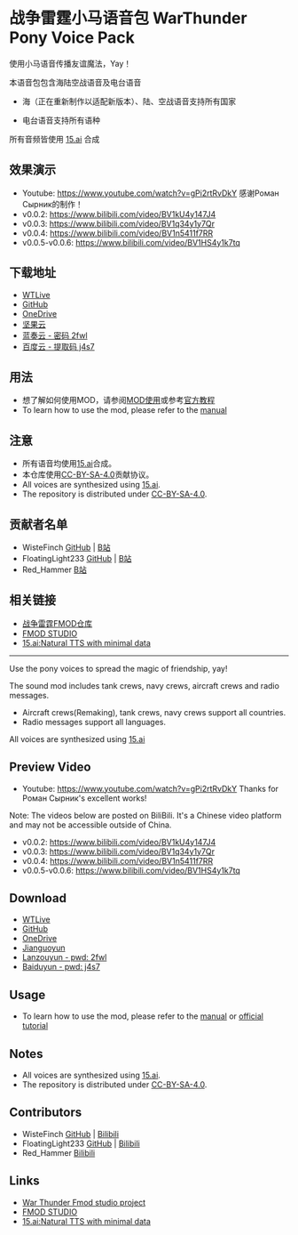 # 战争雷霆小马语音包 WarThunder Pony Voice Pack

使用小马语音传播友谊魔法，Yay！

本语音包包含海陆空战语音及电台语音

- 海（正在重新制作以适配新版本）、陆、空战语音支持所有国家

- 电台语音支持所有语种

所有音频皆使用 [15.ai](https://15.ai/) 合成

## 效果演示

- Youtube: <https://www.youtube.com/watch?v=gPi2rtRvDkY> 感谢Роман Сырник的制作！
- v0.0.2: <https://www.bilibili.com/video/BV1kU4y147J4>
- v0.0.3: <https://www.bilibili.com/video/BV1q34y1y7Qr>
- v0.0.4: <https://www.bilibili.com/video/BV1n5411f7RR>
- v0.0.5-v0.0.6: <https://www.bilibili.com/video/BV1HS4y1k7tq>

## 下载地址

- [WTLive](https://live.warthunder.com/post/1048707/en/)
- [GitHub](https://github.com/WisteFinch/WarThunder-Pony-Voices/releases/)
- [OneDrive](https://1drv.ms/u/s!Agt6R1CtJPwBqlSIQYT531S4SZwI?e=JE9Yua)
- [坚果云](https://www.jianguoyun.com/p/DbhuCSAQgpqfChj_hasE)
- [蓝奏云 - 密码 2fwl](https://wwb.lanzouw.com/b030pbxyh)
- [百度云 - 提取码 j4s7](https://pan.baidu.com/s/1MQzR1mUHk3gQmNoxbzpjqw?pwd=j4s7)

## 用法

- 想了解如何使用MOD，请参阅[MOD使用](https://github.com/WisteFinch/WarThunder-Pony-Voices/blob/main/usage.md#MOD使用 "MOD使用")或参考[官方教程](https://wiki.warthunder.com/Sound_modifications)
- To learn how to use the mod, please refer to the [manual](https://github.com/WisteFinch/WarThunder-Pony-Voices/blob/main/usage.md#MOD使用 "MOD使用")

## 注意

- 所有语音均使用[15.ai](https://15.ai/about "15.ai")合成。
- 本仓库使用[CC-BY-SA-4.0](https://spdx.org/licenses/CC-BY-SA-4.0.html "CC-BY-SA-4.0")贡献协议。
- All voices are synthesized using [15.ai](https://15.ai/about "15.ai").
- The repository is distributed under [CC-BY-SA-4.0](https://spdx.org/licenses/CC-BY-SA-4.0.html "CC-BY-SA-4.0").

## 贡献者名单

- WisteFinch [GitHub](https://github.com/WisteFinch) | [B站](https://space.bilibili.com/176961325)
- FloatingLight233 [GitHub](https://github.com/FloatingLight233) | [B站](https://space.bilibili.com/155398286)
- Red_Hammer [B站](https://space.bilibili.com/390651385)

## 相关链接

- [战争雷霆FMOD仓库](https://github.com/GaijinEntertainment/fmod_studio_warthunder_for_modders "fmod_studio_warthunder_for_modders")
- [FMOD STUDIO](https://www.fmod.com/ "FMOD STUDIO")
- [15.ai:Natural TTS with minimal data](https://15.ai/about "15.ai:Natural TTS with minimal data")

---

Use the pony voices to spread the magic of friendship, yay!

The sound mod includes tank crews, navy crews, aircraft crews and radio messages.

- Aircraft crews(Remaking), tank crews, navy crews support all countries.
- Radio messages support all languages.

All voices are synthesized using [15.ai](https://15.ai/)

## Preview Video

- Youtube: <https://www.youtube.com/watch?v=gPi2rtRvDkY> Thanks for Роман Сырник's excellent works!

Note: The videos below are posted on BiliBili. It's a Chinese video platform and may not be accessible outside of China.

- v0.0.2: <https://www.bilibili.com/video/BV1kU4y147J4>
- v0.0.3: <https://www.bilibili.com/video/BV1q34y1y7Qr>
- v0.0.4: <https://www.bilibili.com/video/BV1n5411f7RR>
- v0.0.5-v0.0.6: <https://www.bilibili.com/video/BV1HS4y1k7tq>

## Download

- [WTLive](https://live.warthunder.com/post/1048707/en/)
- [GitHub](https://github.com/WisteFinch/WarThunder-Pony-Voices/releases/)
- [OneDrive](https://1drv.ms/u/s!Agt6R1CtJPwBqlSIQYT531S4SZwI?e=JE9Yua)
- [Jianguoyun](https://www.jianguoyun.com/p/DbhuCSAQgpqfChj_hasE)
- [Lanzouyun - pwd: 2fwl](https://wwb.lanzouw.com/b030pbxyh)
- [Baiduyun - pwd: j4s7](https://pan.baidu.com/s/1MQzR1mUHk3gQmNoxbzpjqw?pwd=j4s7)

## Usage

- To learn how to use the mod, please refer to the [manual](https://github.com/WisteFinch/WarThunder-Pony-Voices/blob/main/usage.md#MOD使用 "MOD Manual") or [official tutorial](https://wiki.warthunder.com/Sound_modifications)

## Notes

- All voices are synthesized using [15.ai](https://15.ai/about "15.ai").
- The repository is distributed under [CC-BY-SA-4.0](https://spdx.org/licenses/CC-BY-SA-4.0.html "CC-BY-SA-4.0").

## Contributors

- WisteFinch [GitHub](https://github.com/WisteFinch) | [Bilibili](https://space.bilibili.com/176961325)
- FloatingLight233 [GitHub](https://github.com/FloatingLight233) | [Bilibili](https://space.bilibili.com/155398286)
- Red_Hammer [Bilibili](https://space.bilibili.com/390651385)

## Links

- [War Thunder Fmod studio project](https://github.com/GaijinEntertainment/fmod_studio_warthunder_for_modders "fmod_studio_warthunder_for_modders")
- [FMOD STUDIO](https://www.fmod.com/ "FMOD STUDIO")
- [15.ai:Natural TTS with minimal data](https://15.ai/about "15.ai:Natural TTS with minimal data")